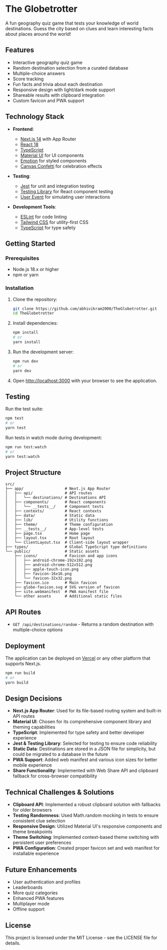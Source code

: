 # The Globetrotter

A fun geography quiz game that tests your knowledge of world destinations. Guess the city based on clues and learn interesting facts about places around the world!

## Features

- Interactive geography quiz game
- Random destination selection from a curated database
- Multiple-choice answers
- Score tracking
- Fun facts and trivia about each destination
- Responsive design with light/dark mode support
- Shareable results with clipboard integration
- Custom favicon and PWA support

## Technology Stack

- **Frontend**: 
  - [Next.js 14](https://nextjs.org/) with App Router
  - [React 18](https://reactjs.org/)
  - [TypeScript](https://www.typescriptlang.org/)
  - [Material UI](https://mui.com/) for UI components
  - [Emotion](https://emotion.sh/) for styled components
  - [Canvas Confetti](https://www.npmjs.com/package/canvas-confetti) for celebration effects

- **Testing**:
  - [Jest](https://jestjs.io/) for unit and integration testing
  - [Testing Library](https://testing-library.com/) for React component testing
  - [User Event](https://testing-library.com/docs/user-event/intro/) for simulating user interactions

- **Development Tools**:
  - [ESLint](https://eslint.org/) for code linting
  - [Tailwind CSS](https://tailwindcss.com/) for utility-first CSS
  - [TypeScript](https://www.typescriptlang.org/) for type safety

## Getting Started

### Prerequisites

- Node.js 18.x or higher
- npm or yarn

### Installation

1. Clone the repository:
   ```bash
   git clone https://github.com/abhivikram2000/TheGlobetrotter.git
   cd TheGlobetrotter
   ```

2. Install dependencies:
   ```bash
   npm install
   # or
   yarn install
   ```

3. Run the development server:
   ```bash
   npm run dev
   # or
   yarn dev
   ```

4. Open [http://localhost:3000](http://localhost:3000) with your browser to see the application.

## Testing

Run the test suite:

```bash
npm test
# or
yarn test
```

Run tests in watch mode during development:

```bash
npm run test:watch
# or
yarn test:watch
```

## Project Structure

```
src/
├── app/                  # Next.js App Router
│   ├── api/              # API routes
│   │   └── destinations/ # Destinations API
│   ├── components/       # React components
│   │   └── __tests__/    # Component tests
│   ├── contexts/         # React contexts
│   ├── data/             # Static data
│   ├── lib/              # Utility functions
│   ├── theme/            # Theme configuration
│   ├── __tests__/        # App-level tests
│   ├── page.tsx          # Home page
│   ├── layout.tsx        # Root layout
│   └── ClientLayout.tsx  # Client-side layout wrapper
├── types/                # Global TypeScript type definitions
└── public/               # Static assets
    ├── icons/            # Favicon and app icons
    │   ├── android-chrome-192x192.png
    │   ├── android-chrome-512x512.png
    │   ├── apple-touch-icon.png
    │   ├── favicon-16x16.png
    │   └── favicon-32x32.png
    ├── favicon.ico       # Main favicon
    ├── globe-favicon.svg # SVG version of favicon
    ├── site.webmanifest  # PWA manifest file
    └── other assets      # Additional static files
```

## API Routes

- `GET /api/destinations/random` - Returns a random destination with multiple-choice options

## Deployment

The application can be deployed on [Vercel](https://vercel.com/) or any other platform that supports Next.js.

```bash
npm run build
# or
yarn build
```

## Design Decisions

- **Next.js App Router**: Used for its file-based routing system and built-in API routes
- **Material UI**: Chosen for its comprehensive component library and theming capabilities
- **TypeScript**: Implemented for type safety and better developer experience
- **Jest & Testing Library**: Selected for testing to ensure code reliability
- **Static Data**: Destinations are stored in a JSON file for simplicity, but could be migrated to a database in the future
- **PWA Support**: Added web manifest and various icon sizes for better mobile experience
- **Share Functionality**: Implemented with Web Share API and clipboard fallback for cross-browser compatibility

## Technical Challenges & Solutions

- **Clipboard API**: Implemented a robust clipboard solution with fallbacks for older browsers
- **Testing Randomness**: Used Math.random mocking in tests to ensure consistent clue selection
- **Responsive Design**: Utilized Material UI's responsive components and theme breakpoints
- **Theme Switching**: Implemented context-based theme switching with persistent user preferences
- **PWA Configuration**: Created proper favicon set and web manifest for installable experience

## Future Enhancements

- User authentication and profiles
- Leaderboards
- More quiz categories
- Enhanced PWA features
- Multiplayer mode
- Offline support

## License

This project is licensed under the MIT License - see the LICENSE file for details.

